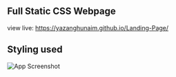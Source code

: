 
## Full Static CSS Webpage
view live: https://yazanghunaim.github.io/Landing-Page/

## Styling used

![App Screenshot](https://cdn.statically.io/gh/TheOdinProject/curriculum/81a5d553f4073e593d23a6ab00d50eef8620796d/foundations/html_css/project/imgs/02.png)



